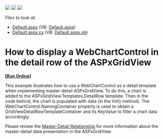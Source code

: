 <!-- default badges list -->
![](https://img.shields.io/endpoint?url=https://codecentral.devexpress.com/api/v1/VersionRange/128574412/13.1.4%2B)
[![](https://img.shields.io/badge/Open_in_DevExpress_Support_Center-FF7200?style=flat-square&logo=DevExpress&logoColor=white)](https://supportcenter.devexpress.com/ticket/details/E2652)
[![](https://img.shields.io/badge/📖_How_to_use_DevExpress_Examples-e9f6fc?style=flat-square)](https://docs.devexpress.com/GeneralInformation/403183)
<!-- default badges end -->
<!-- default file list -->
*Files to look at*:

* [Default.aspx](./CS/WebSite/Default.aspx) (VB: [Default.aspx](./VB/WebSite/Default.aspx))
* [Default.aspx.cs](./CS/WebSite/Default.aspx.cs) (VB: [Default.aspx.vb](./VB/WebSite/Default.aspx.vb))
<!-- default file list end -->
# How to display a WebChartControl in the detail row of the ASPxGridView
<!-- run online -->
**[[Run Online]](https://codecentral.devexpress.com/e2652/)**
<!-- run online end -->


<p>This example illustrates how to use a WebChartControl as a detail template when implementing master-detail ASPxGridView. To do this, a chart is added to the ASPxGridView.Templates.DetailRow template. Then in the code behind, the chart is populated with data (in the Init() method). The WebChartControl.NamingContainer property is used to obtain a GridViewDetailRowTemplateContainer and its KeyValue to filter a chart data accordingly.</p><p>Please review the <a href="http://documentation.devexpress.com/#AspNet/CustomDocument3772"><u>Master-Detail Relationship</u></a> for more information about the master-detail data presentation in the ASPxGridView</p>

<br/>


